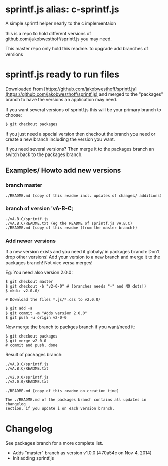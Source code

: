 # sprintf.js alias: c-sprintf.js

A simple sprintf helper nearly to the c implementaion

this is a repo to hold different versions of github.com/jakobwesthoff/sprintf.js
you may need.

This master repo only hold this readme. to upgrade add branches of versions


# sprintf.js ready to run files

Downloaded from [https://github.com/jakobwesthoff/sprintf.js](https://github.com/jakobwesthoff/sprintf.js) 
and merged to the "packages" branch to have the versions an application may need.

If you want several versions of sprintf.js this will be your primary branch to choose:

    $ git checkout packages

If you just need a special version then checkout the branch you need or create
a new branch including the version you want.

If you need several versions? Then merge it to the packages branch an switch
back to the packages branch.



## Examples/ Howto add new versions


### branch master

    ./README.md (copy of this readme incl. updates of changes/ additions)


### branch of version 'vA-B-C;
    ./vA.B.C/sprintf.js
    ./vA.B.C/README.txt (eg the README of sprintf.js vA.B.C)
    ./README.md (copy of this readme (from the master branch))


### Add newer versions

If a new version exists and you need it globaly/ in packages branch:
Don't drop other versions! Add your version to a new branch and merge it to the 
packages branch! Not vice versa merges!

Eg: You need also version 2.0.0:

    $ git checkout master 
    $ git checkout -b "v2-0-0" # (branches needs "-" and NO dots!)
    $ mkdir v2.0.0/
    
    # Download the files *.js/*.css to v2.0.0/
    
    $ git add -a
    $ git commit -m "Adds version 2.0.0"
    $ git push -u origin v2-0-0
    
Now merge the branch to packges branch if you want/need it:

    $ git checkout packages
    $ git merge v2-0-0
    # commit and push, done

Result of packages branch:

    ./vA.B.C/sprintf.js
    ./vA.B.C/README.txt
    
    ./v2.0.0/sprintf.js
    ./v2.0.0/README.txt
    
    ./README.md (copy of this readme on creation time)
    
    The ./README.md of the packages branch contains all updates in changelog 
    section. if you update i on each version branch.



# Changelog

See packages branch for a more complete list.

 + Adds "master" branch as version v1.0.0 (470a54c on Nov 4, 2014)
 + Init adding sprintf.js

